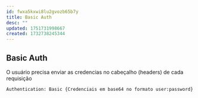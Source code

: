```yaml
---
id: fwxa5kxwi8lu2gvozb65b7y
title: Basic Auth
desc: ""
updated: 1751731998667
created: 1732738245344
---
```


## Basic Auth

O usuário precisa enviar as credencias no cabeçalho (headers) de cada requisição

```sh
Authentication: Basic {Credenciais em base64 no formato user:password}
```
